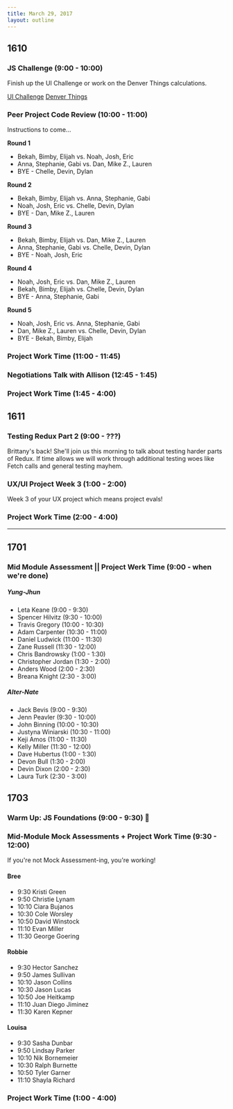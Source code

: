 ```yaml
---
title: March 29, 2017
layout: outline
---
```


## 1610

### JS Challenge (9:00 - 10:00)

Finish up the UI Challenge or work on the Denver Things calculations.

[UI Challenge](http://frontend.turing.io/projects/mod4-guest-design-challenge.html)
[Denver Things](https://gist.github.com/Alex-Tideman/bf430a83596c6b9cfe2fd7d313d1391f)

### Peer Project Code Review (10:00 - 11:00)
Instructions to come...

**Round 1**
* Bekah, Bimby, Elijah vs. Noah, Josh, Eric
* Anna, Stephanie, Gabi vs. Dan, Mike Z., Lauren
* BYE - Chelle, Devin, Dylan

**Round 2**
* Bekah, Bimby, Elijah vs. Anna, Stephanie, Gabi
* Noah, Josh, Eric vs. Chelle, Devin, Dylan
* BYE - Dan, Mike Z., Lauren

**Round 3**
* Bekah, Bimby, Elijah vs. Dan, Mike Z., Lauren
* Anna, Stephanie, Gabi vs. Chelle, Devin, Dylan
* BYE - Noah, Josh, Eric

**Round 4**
* Noah, Josh, Eric vs. Dan, Mike Z., Lauren
* Bekah, Bimby, Elijah vs. Chelle, Devin, Dylan
* BYE - Anna, Stephanie, Gabi

**Round 5**
* Noah, Josh, Eric vs. Anna, Stephanie, Gabi
* Dan, Mike Z., Lauren vs. Chelle, Devin, Dylan
* BYE - Bekah, Bimby, Elijah

### Project Work Time (11:00 - 11:45)

### Negotiations Talk with Allison (12:45 - 1:45)

### Project Work Time (1:45 - 4:00)

## 1611

### Testing Redux Part 2 (9:00 - ???)
Brittany's back! She'll join us this morning to talk about testing harder parts of Redux. If time allows we will work through additional testing woes like Fetch calls and general testing mayhem.

### UX/UI Project Week 3 (1:00 - 2:00)
Week 3 of your UX project which means project evals!

### Project Work Time (2:00 - 4:00)

-----------------------------------------------

## 1701

### Mid Module Assessment || Project Werk Time (9:00 - when we're done)

##### Yung-Jhun

* Leta Keane (9:00 - 9:30)
* Spencer Hilvitz (9:30 - 10:00)
* Travis Gregory (10:00 - 10:30)
* Adam Carpenter (10:30 - 11:00)
* Daniel Ludwick (11:00 - 11:30)
* Zane Russell (11:30 - 12:00)
* Chris Bandrowsky (1:00 - 1:30)
* Christopher Jordan (1:30 - 2:00)
* Anders Wood (2:00 - 2:30)
* Breana Knight (2:30 - 3:00)

##### Alter-Nate

* Jack Bevis (9:00 - 9:30)
* Jenn Peavler (9:30 - 10:00)
* John Binning (10:00 - 10:30)
* Justyna Winiarski (10:30 - 11:00)
* Keji Amos (11:00 - 11:30)
* Kelly Miller (11:30 - 12:00)
* Dave Hubertus (1:00 - 1:30)
* Devon Bull (1:30 - 2:00)
* Devin Dixon (2:00 - 2:30)
* Laura Turk (2:30 - 3:00)

## 1703

### Warm Up: JS Foundations (9:00 - 9:30) :muscle:

### Mid-Module Mock Assessments + Project Work Time (9:30 - 12:00)

If you're not Mock Assessment-ing, you're working!

#### Bree

* 9:30 Kristi Green
* 9:50 Christie Lynam
* 10:10 Ciara Bujanos
* 10:30 Cole Worsley
* 10:50 David Winstock
* 11:10 Evan Miller
* 11:30 George Goering


#### Robbie

* 9:30 Hector Sanchez
* 9:50 James Sullivan
* 10:10 Jason Collins
* 10:30 Jason Lucas
* 10:50 Joe Heitkamp
* 11:10 Juan Diego Jiminez
* 11:30 Karen Kepner

#### Louisa

* 9:30 Sasha Dunbar
* 9:50 Lindsay Parker
* 10:10 Nik Bornemeier
* 10:30 Ralph Burnette
* 10:50 Tyler Garner
* 11:10 Shayla Richard

### Project Work Time (1:00 - 4:00)
